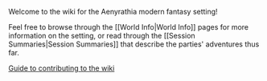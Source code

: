 Welcome to the wiki for the Aenyrathia modern fantasy setting!

Feel free to browse through the [[World Info|World Info]] pages for more information on the setting, or read through the [[Session Summaries|Session Summaries]] that describe the parties' adventures thus far.

[Guide to contributing to the wiki](https://aenyrathia.wiki/-/help)
